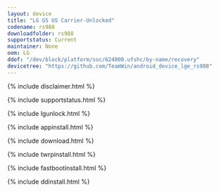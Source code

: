 ```yaml
---
layout: device
title: "LG G5 US Carrier-Unlocked"
codename: rs988
downloadfolder: rs988
supportstatus: Current
maintainer: None
oem: LG
ddof: "/dev/block/platform/soc/624000.ufshc/by-name/recovery"
devicetree: "https://github.com/TeamWin/android_device_lge_rs988"
---
```


{% include disclaimer.html %}

{% include supportstatus.html %}

{% include lgunlock.html %}

{% include appinstall.html %}

{% include download.html %}

{% include twrpinstall.html %}

{% include fastbootinstall.html %}

{% include ddinstall.html %}
